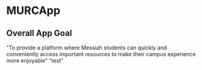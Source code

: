 # MURCApp

## Overall App Goal

"To provide a platform where Messiah students can quickly and conveniently access important resources to make their campus experience more enjoyable"
"test"
